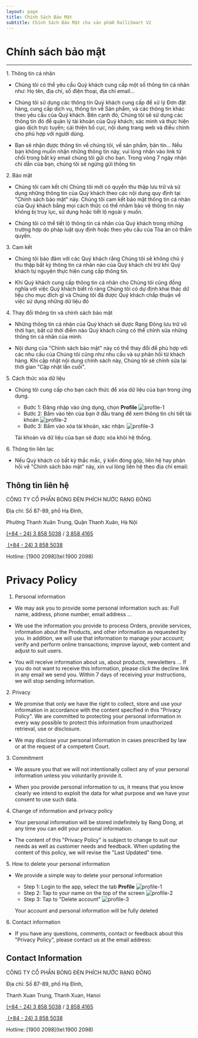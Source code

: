```yaml
---
layout: page
title: Chính Sách Bảo Mật
subtitle: Chính Sách Bảo Mật cho sản phẩm RalliSmart V2
---
```


# Chính sách bảo mật

* * * * *

1\. Thông tin cá nhân

- Chúng tôi có thể yêu cầu Quý khách cung cấp một số thông tin cá nhân như: Họ tên, địa chỉ, số điện thoại, địa chỉ email...

- Chúng tôi sử dụng các thông tin Quý khách cung cấp để xử lý Đơn đặt hàng, cung cấp dịch vụ, thông tin về Sản phẩm, và các thông tin khác theo yêu cầu của Quý khách. Bên cạnh đó, Chúng tôi sẽ sử dụng các thông tin đó để quản lý tài khoản của Quý khách; xác minh và thực hiện giao dịch trực tuyến; cải thiện bố cục, nội dung trang web và điều chỉnh cho phù hợp với người dùng.

- Bạn sẽ nhận được thông tin về chúng tôi, về sản phẩm, bản tin... Nếu bạn không muốn nhận những thông tin này, vui lòng nhấn vào link từ chối trong bất kỳ email chúng tôi gửi cho bạn. Trong vòng 7 ngày nhận chỉ dẫn của bạn, chúng tôi sẽ ngừng gửi thông tin

2\. Bảo mật

- Chúng tôi cam kết chỉ Chúng tôi mới có quyền thu thập lưu trữ và sử dụng những thông tin của Quý khách theo các nội dung quy định tại "Chính sách bảo mật" này. Chúng tôi cam kết bảo mật thông tin cá nhân của Quý khách bằng mọi cách thức có thể nhằm bảo vệ thông tin này không bị truy lục, sử dụng hoặc tiết lộ ngoài ý muốn.

- Chúng tôi có thể tiết lộ thông tin cá nhân của Quý khách trong những trường hợp do pháp luật quy định hoặc theo yêu cầu của Tòa án có thẩm quyền.

3\. Cam kết

- Chúng tôi bảo đảm với các Quý khách rằng Chúng tôi sẽ không chủ ý thu thập bất kỳ thông tin cá nhân nào của Quý khách chỉ trừ khi Quý khách tự nguyện thực hiện cung cấp thông tin.

- Khi Quý khách cung cấp thông tin cá nhân cho Chúng tôi cũng đồng nghĩa với việc Quý khách biết rõ ràng Chúng tôi có dự định khai thác dữ liệu cho mục đích gì và Chúng tôi đã được Quý khách chấp thuận về việc sử dụng những dữ liệu đó

4\. Thay đổi thông tin và chính sách bảo mật

- Những thông tin cá nhân của Quý khách sẽ được Rạng Đông lưu trữ vô thời hạn, bất cứ thời điểm nào Quý khách cũng có thể chỉnh sửa những thông tin cá nhân của mình.

- Nội dung của "Chính sách bảo mật" này có thể thay đổi để phù hợp với các nhu cầu của Chúng tôi cũng như nhu cầu và sự phản hồi từ khách hàng. Khi cập nhật nội dung chính sách này, Chúng tôi sẽ chỉnh sửa lại thời gian "Cập nhật lần cuối".

5\. Cách thức xóa dữ liệu

- Chúng tôi cung cấp cho bạn cách thức để xóa dữ liệu của bạn trong ứng dụng.

    - Bước 1: Đăng nhập vào ứng dụng, chọn **Profile**
    ![profile-1](/assets/img/profile-1.JPEG)
    - Bước 2: Bấm vào tên của bạn ở đầu trang để xem thông tin chi tiết tài khoản
    ![profile-2](/assets/img/profile-2.JPEG)
    - Bước 3: Bấm vào xóa tài khoản, xác nhận:
    ![profile-3](/assets/img/profile-3.JPEG)

    Tài khoản và dữ liệu của bạn sẽ được xóa khỏi hệ thống.

6\. Thông tin liên lạc

- Nếu Quý khách có bất kỳ thắc mắc, ý kiến đóng góp, liên hệ hay phản hồi về "Chính sách bảo mật" này, xin vui lòng liên hệ theo địa chỉ email: 

## Thông tin liên hệ

CÔNG TY CỔ PHẦN BÓNG ĐÈN PHÍCH NƯỚC RẠNG ĐÔNG

Địa chỉ: Số 87-89, phố Hạ Đình,

Phường Thanh Xuân Trung, Quận Thanh Xuân, Hà Nội

[(+84 - 24) 3 858 5038](tel:842438584310) / [3 858 4165](tel:842438584165)

[ (+84 - 24) 3 858 5038](mailto:)

Hotline: [1900 2098](tel:1900 2098)

# Privacy Policy

1.  Personal information

- We may ask you to provide some personal information such as: Full name, address, phone number, email address ...

- We use the information you provide to process Orders, provide services, information about the Products, and other information as requested by you. In addition, we will use that information to manage your account; verify and perform online transactions; improve layout, web content and adjust to suit users.

- You will receive information about us, about products, newsletters ... If you do not want to receive this information, please click the decline link in any email we send you. Within 7 days of receiving your instructions, we will stop sending information.

2\. Privacy

- We promise that only we have the right to collect, store and use your information in accordance with the content specified in this "Privacy Policy". We are committed to protecting your personal information in every way possible to protect this information from unauthorized retrieval, use or disclosure.

- We may disclose your personal information in cases prescribed by law or at the request of a competent Court.

3\. Commitment

- We assure you that we will not intentionally collect any of your personal information unless you voluntarily provide it.

- When you provide personal information to us, it means that you know clearly we intend to exploit the data for what purpose and we have your consent to use such data.

4\. Change of information and privacy policy

- Your personal information will be stored indefinitely by Rang Dong, at any time you can edit your personal information.

- The content of this "Privacy Policy" is subject to change to suit our needs as well as customer needs and feedback. When updating the content of this policy, we will revise the "Last Updated" time.

5\. How to delete your personal information

- We provide a simple way to delete your personal information

    - Step 1: Login to the app, select the tab **Profile**
    ![profile-1](/assets/img/en-profile-1.JPEG)
    - Step 2: Tap to your name on the top of the screen
    ![profile-2](/assets/img/en-profile-2.JPEG)
    - Step 3: Tap to "Delete account"
    ![profile-3](/assets/img/en-profile-3.JPEG)

    Your account and personal information will be fully deleted

6\. Contact information

- If you have any questions, comments, contact or feedback about this "Privacy Policy", please contact us at the email address:

## Contact Information

CÔNG TY CỔ PHẦN BÓNG ĐÈN PHÍCH NƯỚC RẠNG ĐÔNG

Địa chỉ: Số 87-89, phố Hạ Đình,

Thanh Xuan Trung, Thanh Xuan, Hanoi

[(+84 - 24) 3 858 5038](tel:842438584310) / [3 858 4165](tel:842438584165)

[ (+84 - 24) 3 858 5038](mailto:)

Hotline: [1900 2098](tel:1900 2098)
